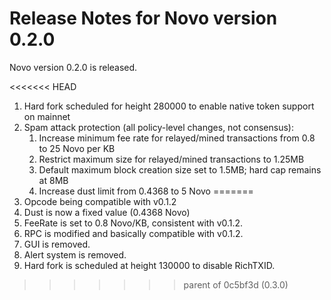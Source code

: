 # Release Notes for Novo version 0.2.0

Novo version 0.2.0 is released.

<<<<<<< HEAD
1. Hard fork scheduled for height 280000 to enable native token support on mainnet
2. Spam attack protection (all policy-level changes, not consensus):
   1. Increase minimum fee rate for relayed/mined transactions from 0.8 to 25 Novo per KB
   2. Restrict maximum size for relayed/mined transactions to 1.25MB
   3. Default maximum block creation size set to 1.5MB; hard cap remains at 8MB
   4. Increase dust limit from 0.4368 to 5 Novo
=======
1. Opcode being compatible with v0.1.2
2. Dust is now a fixed value (0.4368 Novo)
3. FeeRate is set to 0.8 Novo/KB, consistent with v0.1.2.
4. RPC is modified and basically compatible with v0.1.2.
5. GUI is removed.
6. Alert system is removed.
7. Hard fork is scheduled at height 130000 to disable RichTXID.
>>>>>>> parent of 0c5bf3d (0.3.0)
